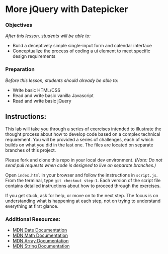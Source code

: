 <!-- 
---
title: More jQuery with Datepicker
type: lesson
duration: "1:25"
creator:
    name: Ben Hulan
    city: SF
competencies: Front-end intro
---
 -->

# More jQuery with Datepicker

### Objectives
*After this lesson, students will be able to:*

- Build a deceptively simple single-input form and calendar interface
- Conceptualize the process of coding a ui element to meet specific design requirements

### Preparation
*Before this lesson, students should already be able to:*

- Write basic HTML/CSS
- Read and write basic vanilla Javascript
- Read and write basic jQuery

## Instructions:
This lab will take you through a series of exercises intended to illustrate the thought process about how to develop code based on a complex technical requirement. You will be provided a series of challenges, each of which builds on what you did in the last one. The files are located on separate branches of this project.

Please fork and clone this repo in your local dev environment. _(Note: Do not send pull requests when code is designed to live on separate branches.)_

Open `index.html` in your browser and follow the instructions in `script.js`. From the terminal, type `git checkout step-1`. Each version of the script file contains detailed instructions about how to proceed through the exercises.

If you get stuck, ask for help, or move on to the next step. The focus is on understanding what is happening at each step, not on trying to understand everything at first glance.


### Additional Resources:

- [MDN Date Documentation](https://developer.mozilla.org/en-US/docs/Web/JavaScript/Reference/Global_Objects/Date)
- [MDN Math Documentation](https://developer.mozilla.org/en-US/docs/Web/JavaScript/Reference/Global_Objects/Math)
- [MDN Array Documentation](https://developer.mozilla.org/en-US/docs/Web/JavaScript/Reference/Global_Objects/Array)
- [MDN String Documentation](https://developer.mozilla.org/en-US/docs/Web/JavaScript/Reference/Global_Objects/String)

